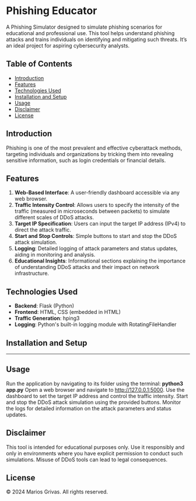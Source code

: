 # Phishing Educator

A Phishing Simulator designed to simulate phishing scenarios for educational and professional use. This tool helps understand phishing attacks and trains individuals on identifying and mitigating such threats. It’s an ideal project for aspiring cybersecurity analysts.


## Table of Contents
- [Introduction](#introduction)
- [Features](#features)
- [Technologies Used](#technologies-used)
- [Installation and Setup](#installation-and-setup)
- [Usage](#usage)
- [Disclaimer](#disclaimer)
- [License](#license)

## Introduction

Phishing is one of the most prevalent and effective cyberattack methods, targeting individuals and organizations by tricking them into revealing sensitive information, such as login credentials or financial details.
## Features

1. **Web-Based Interface**: A user-friendly dashboard accessible via any web browser.
2. **Traffic Intensity Control**: Allows users to specify the intensity of the traffic (measured in microseconds between packets) to simulate different scales of DDoS attacks.
3. **Target IP Specification**: Users can input the target IP address (IPv4) to direct the attack traffic.
4. **Start and Stop Controls**: Simple buttons to start and stop the DDoS attack simulation.
5. **Logging**: Detailed logging of attack parameters and status updates, aiding in monitoring and analysis.
6. **Educational Insights**: Informational sections explaining the importance of understanding DDoS attacks and their impact on network infrastructure.

## Technologies Used

- **Backend**: Flask (Python)
- **Frontend**: HTML, CSS (embedded in HTML)
- **Traffic Generation**: hping3
- **Logging**: Python's built-in logging module with RotatingFileHandler

## Installation and Setup

---

## Usage
Run the application by navigating to its folder using the terminal: **python3 app.py**
    Open a web browser and navigate to http://127.0.0.1:5000.
    Use the dashboard to set the target IP address and control the traffic intensity.
    Start and stop the DDoS attack simulation using the provided buttons.
    Monitor the logs for detailed information on the attack parameters and status updates.

## Disclaimer

This tool is intended for educational purposes only. Use it responsibly and only in environments where you have explicit permission to conduct such simulations. Misuse of DDoS tools can lead to legal consequences.

## License
© 2024 Marios Grivas. All rights reserved.
